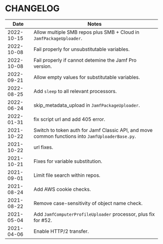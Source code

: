 # CHANGELOG

| Date       | Notes                                                                                            |
| ---------- | ------------------------------------------------------------------------------------------------ |
| 2022-10-15 | Allow multiple SMB repos plus SMB + Cloud in `JamfPackageUploader`.                                                       |
| 2022-10-08 | Fail properly for unsubstitutable variables.                                                     |
| 2022-10-08 | Fail properly if cannot detemine the Jamf Pro version.                                           |
| 2022-09-21 | Allow empty values for substitutable variables.                                                  |
| 2022-08-25 | Add `sleep` to all relevant processors.                                                          |
| 2022-06-24 | skip_metadata_upload in `JamfPackageUploader`.                                                   |
| 2022-01-31 | fix script url and add 405 error.                                                                |
| 2021-10-22 | Switch to token auth for Jamf Classic API, and move common functions into `JamfUploaderBase.py`. |
| 2021-10-22 | url fixes.                                                                                       |
| 2021-10-21 | Fixes for variable substitution.                                                                 |
| 2021-09-01 | Limit file search within repos.                                                                  |
| 2021-08-24 | Add AWS cookie checks.                                                                           |
| 2021-08-22 | Remove case-sensitivity of object name check.                                                    |
| 2021-05-04 | Add `JamfComputerProfileUploader` processor, plus fix for #52.                                   |
| 2021-04-06 | Enable HTTP/2 transfer.                                                                          |
